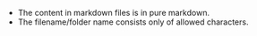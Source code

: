 - The content in markdown files is in pure markdown.
- The filename/folder name consists only of allowed characters.